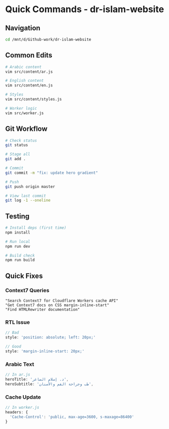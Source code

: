 # Quick Commands - dr-islam-website

## Navigation
```bash
cd /mnt/d/Github-work/dr-islam-website
```

## Common Edits
```bash
# Arabic content
vim src/content/ar.js

# English content  
vim src/content/en.js

# Styles
vim src/content/styles.js

# Worker logic
vim src/worker.js
```

## Git Workflow
```bash
# Check status
git status

# Stage all
git add .

# Commit
git commit -m "fix: update hero gradient"

# Push
git push origin master

# View last commit
git log -1 --oneline
```

## Testing
```bash
# Install deps (first time)
npm install

# Run local
npm run dev

# Build check
npm run build
```

## Quick Fixes

### Context7 Queries
```
"Search Context7 for Cloudflare Workers cache API"
"Get Context7 docs on CSS margin-inline-start"
"Find HTMLRewriter documentation"
```

### RTL Issue
```javascript
// Bad
style: 'position: absolute; left: 20px;'

// Good  
style: 'margin-inline-start: 20px;'
```

### Arabic Text
```javascript
// In ar.js
heroTitle: 'د. إسلام الصاغر',
heroSubtitle: 'طب وجراحة الفم والأسنان',
```

### Cache Update
```javascript
// In worker.js
headers: {
  'Cache-Control': 'public, max-age=3600, s-maxage=86400'
}
```
